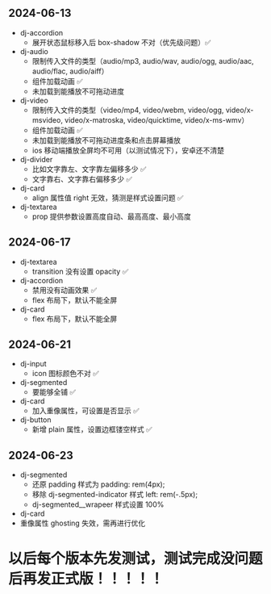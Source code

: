 ## 2024-06-13

- dj-accordion
  - 展开状态鼠标移入后 box-shadow 不对（优先级问题）✅︎
- dj-audio
  - 限制传入文件的类型（audio/mp3, audio/wav, audio/ogg, audio/aac, audio/flac, audio/aiff）
  - 组件加载动画 ✅︎
  - 未加载到能播放不可拖动进度
- dj-video
  - 限制传入文件的类型（video/mp4, video/webm, video/ogg, video/x-msvideo, video/x-matroska, video/quicktime, video/x-ms-wmv）
  - 组件加载动画 ✅︎
  - 未加载到能播放不可拖动进度条和点击屏幕播放
  - ios 移动端播放全屏均不可用（以测试情况下），安卓还不清楚
- dj-divider
  - 比如文字靠左、文字靠左偏移多少 ✅︎
  - 文字靠右、文字靠右偏移多少 ✅︎
- dj-card
  - align 属性值 right 无效，猜测是样式设置问题 ✅︎
- dj-textarea
  - prop 提供参数设置高度自动、最高高度、最小高度

## 2024-06-17

- dj-textarea
  - transition 没有设置 opacity ✅︎
- dj-accordion
  - 禁用没有动画效果 ✅︎
  - flex 布局下，默认不能全屏
- dj-card
  - flex 布局下，默认不能全屏

## 2024-06-21

- dj-input
  - icon 图标颜色不对 ✅︎
- dj-segmented
  - 要能够全铺 ✅︎
- dj-card
  - 加入重像属性，可设置是否显示 ✅︎
- dj-button
  - 新增 plain 属性，设置边框镂空样式 ✅︎

## 2024-06-23

- dj-segmented
  - 还原 padding 样式为 padding: rem(4px);
  - 移除 dj-segmented-indicator 样式 left: rem(-.5px);
  - dj-segmented\_\_wrapeer 样式设置 100%
- dj-card
- 重像属性 ghosting 失效，需再进行优化

# 以后每个版本先发测试，测试完成没问题后再发正式版！！！！！
